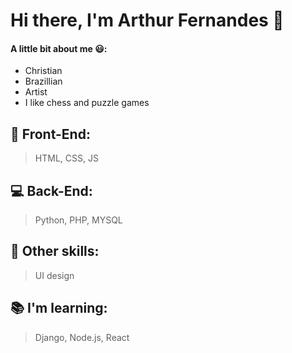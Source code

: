 # Hi there, I'm Arthur Fernandes 👋

#### A little bit about me 😃:
- Christian
- Brazillian
- Artist
- I like chess and puzzle games

## 🎨 Front-End:
> HTML, CSS, JS

## 💻 Back-End:
> Python, PHP, MYSQL

## 🚀 Other skills:
> UI design

## 📚 I'm learning:
> Django, Node.js, React
<!--
**Art-Fernandes/Art-Fernandes** is a ✨ _special_ ✨ repository because its `README.md` (this file) appears on your GitHub profile.

Here are some ideas to get you started:

- 🔭 I’m currently working on ...
- 🌱 I’m currently learning ...
- 👯 I’m looking to collaborate on ...
- 🤔 I’m looking for help with ...
- 💬 Ask me about ...
- 📫 How to reach me: ...
- 😄 Pronouns: ...
- ⚡ Fun fact: ...
-->
